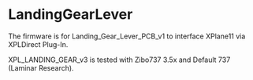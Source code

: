 # LandingGearLever
The firmware is for Landing_Gear_Lever_PCB_v1 to interface XPlane11 via XPLDirect Plug-In.

XPL_LANDING_GEAR_v3 is tested with Zibo737 3.5x and Default 737 (Laminar Research).

